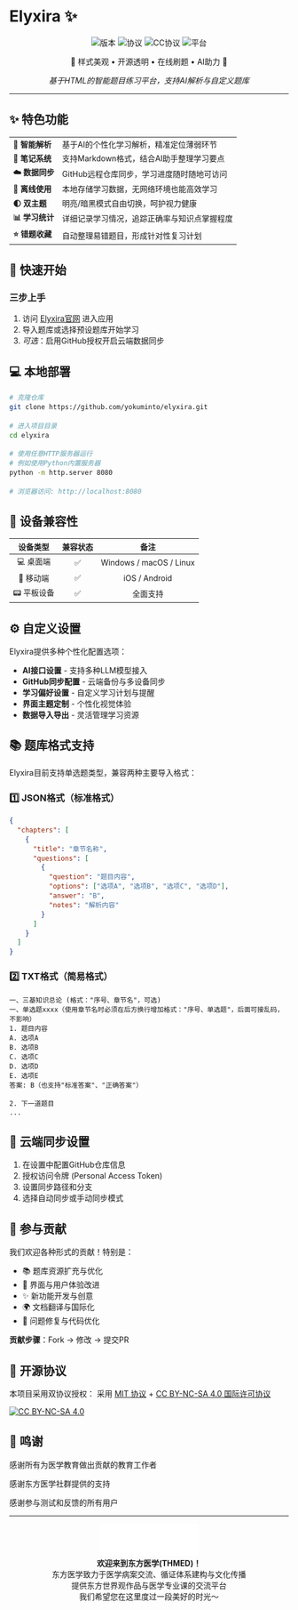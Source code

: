 # Elyxira ✨

<div align="center">

![版本](https://img.shields.io/badge/版本-1.0.0-blue?style=flat-square)
![协议](https://img.shields.io/badge/协议-MIT-green?style=flat-square)
![CC协议](https://img.shields.io/badge/协议-CC--BY--NC--SA--4.0-orange?style=flat-square)
![平台](https://img.shields.io/badge/平台-全平台适配-purple?style=flat-square)

</div>

<div align="center">
<p>🌟 样式美观 • 开源透明 • 在线刷题 • AI助力 🌟</p>
<p><i>基于HTML的智能题目练习平台，支持AI解析与自定义题库</i></p>
</div>

---

## ✨ 特色功能

<table>
  <tr>
    <td><b>🤖 智能解析</b></td>
    <td>基于AI的个性化学习解析，精准定位薄弱环节</td>
  </tr>
  <tr>
    <td><b>📝 笔记系统</b></td>
    <td>支持Markdown格式，结合AI助手整理学习要点</td>
  </tr>
  <tr>
    <td><b>☁️ 数据同步</b></td>
    <td>GitHub远程仓库同步，学习进度随时随地可访问</td>
  </tr>
  <tr>
    <td><b>🔌 离线使用</b></td>
    <td>本地存储学习数据，无网络环境也能高效学习</td>
  </tr>
  <tr>
    <td><b>🌓 双主题</b></td>
    <td>明亮/暗黑模式自由切换，呵护视力健康</td>
  </tr>
  <tr>
    <td><b>📊 学习统计</b></td>
    <td>详细记录学习情况，追踪正确率与知识点掌握程度</td>
  </tr>
  <tr>
    <td><b>⭐ 错题收藏</b></td>
    <td>自动整理易错题目，形成针对性复习计划</td>
  </tr>
</table>

## 🚀 快速开始

### 三步上手

1. 访问 [Elyxira官网](https://elyxira.github.io) 进入应用
2. 导入题库或选择预设题库开始学习
3. *可选*：启用GitHub授权开启云端数据同步

## 💻 本地部署

```bash
# 克隆仓库
git clone https://github.com/yokuminto/elyxira.git

# 进入项目目录
cd elyxira

# 使用任意HTTP服务器运行
# 例如使用Python内置服务器
python -m http.server 8080

# 浏览器访问: http://localhost:8080
```

## 📱 设备兼容性

<div align="center">

| 设备类型 | 兼容状态 | 备注 |
|:-------:|:-------:|:----:|
| 💻 桌面端 | ✅ | Windows / macOS / Linux |
| 📱 移动端 | ✅ | iOS / Android |
| 📟 平板设备 | ✅ | 全面支持 |

</div>

## ⚙️ 自定义设置

Elyxira提供多种个性化配置选项：

- **AI接口设置** - 支持多种LLM模型接入
- **GitHub同步配置** - 云端备份与多设备同步
- **学习偏好设置** - 自定义学习计划与提醒
- **界面主题定制** - 个性化视觉体验
- **数据导入导出** - 灵活管理学习资源

## 📚 题库格式支持

Elyxira目前支持单选题类型，兼容两种主要导入格式：

### 1️⃣ JSON格式（标准格式）

```json
{
  "chapters": [
    {
      "title": "章节名称",
      "questions": [
        {
          "question": "题目内容",
          "options": ["选项A", "选项B", "选项C", "选项D"],
          "answer": "B",
          "notes": "解析内容"
        }
      ]
    }
  ]
}
```

### 2️⃣ TXT格式（简易格式）

```
一、三基知识总论 (格式："序号、章节名"，可选)
一、单选题xxxx（使用章节名时必须在后方换行增加格式："序号、单选题"，后面可接乱码，不影响）
1. 题目内容
A. 选项A
B. 选项B
C. 选项C
D. 选项D
E. 选项E
答案: B（也支持"标准答案"、"正确答案"）

2. 下一道题目
...
```

## 🔄 云端同步设置

1. 在设置中配置GitHub仓库信息
2. 授权访问令牌 (Personal Access Token)
3. 设置同步路径和分支
4. 选择自动同步或手动同步模式

## 🤝 参与贡献

我们欢迎各种形式的贡献！特别是：

- 📚 题库资源扩充与优化
- 🎨 界面与用户体验改进
- ✨ 新功能开发与创意
- 🌍 文档翻译与国际化
- 🐛 问题修复与代码优化

**贡献步骤**：Fork → 修改 → 提交PR

## 📜 开源协议


本项目采用双协议授权：
采用 [MIT 协议](LICENSE-MIT.md) + [CC BY-NC-SA 4.0 国际许可协议](LICENSE-CC.md)


  <a href="https://creativecommons.org/licenses/by-nc-sa/4.0/deed.zh">
    <img src="https://mirrors.creativecommons.org/presskit/buttons/88x31/svg/by-nc-sa.svg" width="120" alt="CC BY-NC-SA 4.0">
  </a>


## 🙏 鸣谢

  <p>感谢所有为医学教育做出贡献的教育工作者</p>
  <p>感谢东方医学社群提供的支持</p>
  <p>感谢参与测试和反馈的所有用户</p>


---

<div align="center">
  <a href="https://thfmu.com/" title="东方医学">
    <img src="./asset/thmed.png" width="180" alt="THMED">
  </a>
  <br><b>欢迎来到东方医学(THMED)！</b><br>
  东方医学致力于医学病案交流、循证体系建构与文化传播<br>
  提供东方世界观作品与医学专业课的交流平台<br>
  我们希望您在这里度过一段美好的时光～
</div>